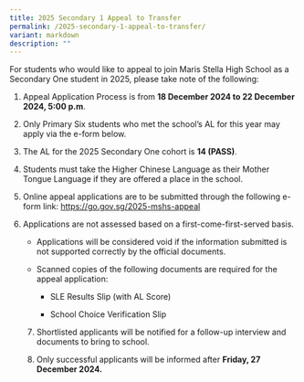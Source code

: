 ```yaml
---
title: 2025 Secondary 1 Appeal to Transfer
permalink: /2025-secondary-1-appeal-to-transfer/
variant: markdown
description: ""
---
```

<p>For students who would like to appeal to join Maris Stella High School
as a Secondary One student in 2025, please take note of the following:</p>
<ol data-tight="true" class="tight">
<li>
<p>Appeal Application Process is from <strong>18 December 2024 to 22 December 2024, 5:00 p.m</strong>.</p>
<p></p>
</li>
<li>
<p>Only Primary Six students who met the school’s AL for this year may apply
via the e-form below.</p>
<p></p>
</li>
<li>
<p>The AL for the 2025 Secondary One cohort is <strong>14 (PASS)</strong>.</p>
<p></p>
</li>
<li>
<p>Students must take the Higher Chinese Language as their Mother Tongue
Language if they are offered a place in the school.</p>
<p></p>
</li>
<li>
<p>Online appeal applications are to be submitted through the following e-form
link: <a href="https://go.gov.sg/2025-mshs-appeal" rel="noopener noreferrer nofollow" target="_blank">https://go.gov.sg/2025-mshs-appeal</a>
</p>
<p></p>
</li>
<li>
<p>Applications are not assessed based on a first-come-first-served basis.</p>
<p></p>
	<ul>
		<li>
<p>Applications will be considered void if the information submitted is not
	supported correctly by the official documents.</p></li>
<li>
<p>Scanned copies of the following documents are required for the appeal
application:</p>
	<ul>
		<li>
			<p>SLE Results Slip (with AL Score)</p></li>
		<li><p>School Choice Verification Slip</p></li>
		<p></p></ul></li></ul><p></p>
<ol start="7" data-tight="true" class="tight">
<li>
<p>Shortlisted applicants will be notified for a follow-up interview and
documents to bring to school.</p>
<p></p>
</li>
<li>
<p>Only successful applicants will be informed after <strong>Friday, 27 December 2024.</strong>
</p>
</li>
</ol>
<p></p></li></ol>